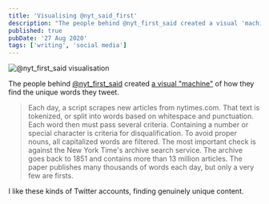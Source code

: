 ```yaml
---
title: 'Visualising @nyt_said_first'
description: "The people behind @nyt_first_said created a visual 'machine' of how they find the unique words they tweet."
published: true
pubDate: '27 Aug 2020'
tags: ['writing', 'social media']
---
```


![@nyt_first_said visualisation](/images/Screenshot%202020-08-27%20at%2014.58.33.png)

The people behind [@nyt_first_said](https://twitter.com/NYT_first_said) created [a visual "machine"](https://maxbittker.github.io/clear-pipes/) of how they find the unique words they tweet.

>Each day, a script scrapes new articles from nytimes.com. That text is tokenized, or split into words based on whitespace and punctuation.
>Each word then must pass several criteria. Containing a number or special character is criteria for disqualification. To avoid proper nouns, all capitalized words are filtered.
>The most important check is against the New York Time's archive search service. The archive goes back to 1851 and contains more than 13 million articles.
>The paper publishes many thousands of words each day, but only a very few are firsts.

I like these kinds of Twitter accounts, finding genuinely unique content.